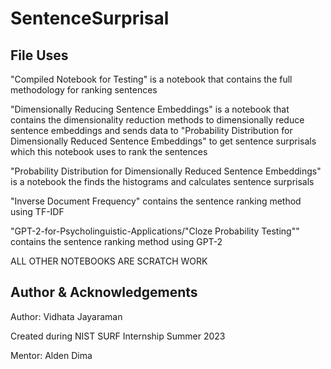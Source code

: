 # SentenceSurprisal



## File Uses


"Compiled Notebook for Testing" is a notebook that contains the full methodology for ranking sentences

"Dimensionally Reducing Sentence Embeddings" is a notebook that contains the dimensionality reduction methods to dimensionally reduce sentence embeddings and sends data to "Probability Distribution for Dimensionally Reduced Sentence Embeddings" to get sentence surprisals which this notebook uses to rank the sentences

"Probability Distribution for Dimensionally Reduced Sentence Embeddings" is a notebook the finds the histograms and calculates sentence surprisals

"Inverse Document Frequency" contains the sentence ranking method using TF-IDF

"GPT-2-for-Psycholinguistic-Applications/"Cloze Probability Testing"" contains the sentence ranking method using GPT-2

ALL OTHER NOTEBOOKS ARE SCRATCH WORK


## Author & Acknowledgements

Author: Vidhata Jayaraman

Created during NIST SURF Internship Summer 2023

Mentor: Alden Dima